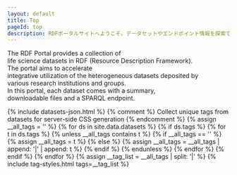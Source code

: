 ```yaml
---
layout: default
title: Top
pageId: top
description: RDFポータルサイトへようこそ。データセットやエンドポイント情報を探索できます。
---
```


<p class="intro"><span>The RDF Portal provides a collection of </span><br>
<span>life science datasets in RDF (Resource Description Framework). </span><br>
<span>The portal aims to accelerate</span><br>
<span>integrative utilization of the heterogeneous datasets deposited by</span><br>
<span>various research institutions and groups.</span><br>
<span>In this portal, each dataset comes with a summary,</span><br>
<span>downloadable files and a SPARQL endpoint.</span></p>


<!-- JekyllでJSONデータを埋め込む -->
{% include datasets-json.html %}
{% comment %} Collect unique tags from datasets for server-side CSS generation {% endcomment %}
{% assign __all_tags = '' %}
{% for ds in site.data.datasets %}
  {% if ds.tags %}
    {% for t in ds.tags %}
      {% unless __all_tags contains t %}
        {% if __all_tags == '' %}
          {% assign __all_tags = t %}
        {% else %}
          {% assign __all_tags = __all_tags | append: '|' | append: t %}
        {% endif %}
      {% endunless %}
    {% endfor %}
  {% endif %}
{% endfor %}
{% assign __tag_list = __all_tags | split: '|' %}
{% include tag-styles.html tags=__tag_list %}

<div id="TopPageTilingDatasetsView">
  <div class="container"></div>
</div>
